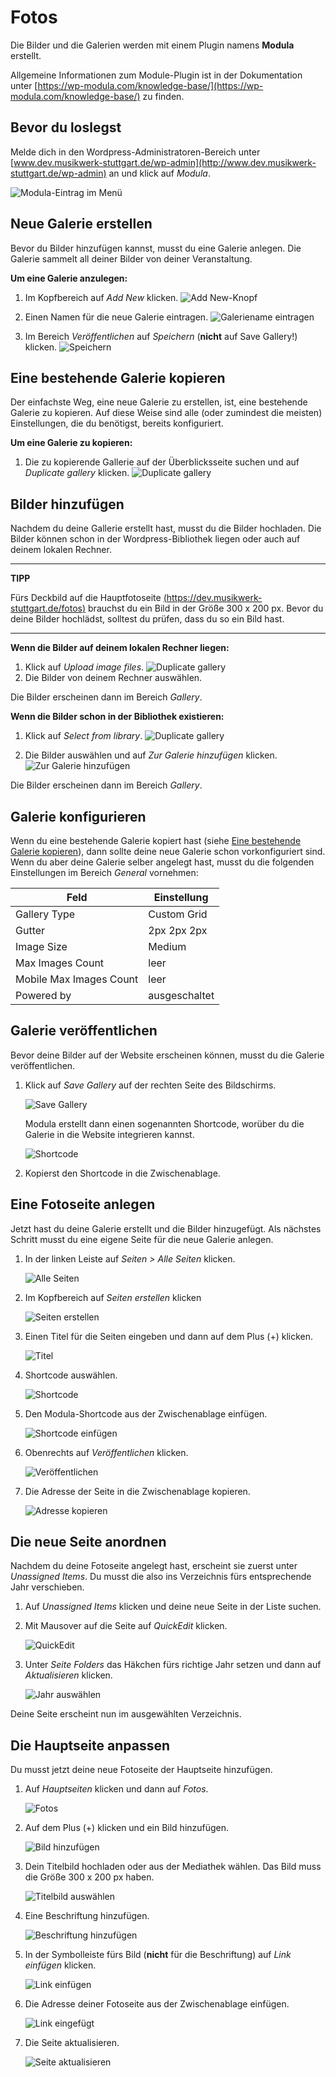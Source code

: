 # Fotos

Die Bilder und die Galerien werden mit einem Plugin namens **Modula** erstellt.

Allgemeine Informationen zum Module-Plugin ist in der Dokumentation unter [https://wp-modula.com/knowledge-base/](https://wp-modula.com/knowledge-base/) zu finden.

## Bevor du loslegst

Melde dich in den Wordpress-Administratoren-Bereich unter [www.dev.musikwerk-stuttgart.de/wp-admin](http://www.dev.musikwerk-stuttgart.de/wp-admin) an und klick auf *Modula*.

![Modula-Eintrag im Menü](img/modula/Modula_Menu.png)

## Neue Galerie erstellen

Bevor du Bilder hinzufügen kannst, musst du eine Galerie anlegen. Die Galerie sammelt all deiner Bilder von deiner Veranstaltung.

**Um eine Galerie anzulegen:**

1. Im Kopfbereich auf *Add New* klicken.
![Add New-Knopf](img/modula/Modula_Add_New.png)

1. Einen Namen für die neue Galerie eintragen.
![Galeriename eintragen](img/modula/Modula_Galerie_Title.png)

1. Im Bereich *Veröffentlichen* auf *Speichern* (**nicht** auf Save Gallery!) klicken.
![Speichern](img/modula/Modula_Speichern.png)

## Eine bestehende Galerie kopieren

Der einfachste Weg, eine neue Galerie zu erstellen, ist, eine bestehende Galerie zu kopieren. Auf diese Weise sind alle (oder zumindest die meisten) Einstellungen, die du benötigst, bereits konfiguriert.

**Um eine Galerie zu kopieren:**

1. Die zu kopierende Gallerie auf der Überblicksseite suchen und auf *Duplicate gallery* klicken.
![Duplicate gallery](img/modula/Modula_Duplicate_Gallery.png)

## Bilder hinzufügen

Nachdem du deine Gallerie erstellt hast, musst du die Bilder hochladen. Die Bilder können schon in der Wordpress-Bibliothek liegen oder auch auf deinem lokalen Rechner.

---
**TIPP**

Fürs Deckbild auf die Hauptfotoseite [(https://dev.musikwerk-stuttgart.de/fotos)](https://dev.musikwerk-stuttgart.de/fotos) brauchst du ein Bild in der Größe 300 x 200 px. Bevor du deine Bilder hochlädst, solltest du prüfen, dass du so ein Bild hast.

---

**Wenn die Bilder auf deinem lokalen Rechner liegen:**

1. Klick auf *Upload image files*.
![Duplicate gallery](img/modula/Modula_Add_Images.png)
1. Die Bilder von deinem Rechner auswählen.

Die Bilder erscheinen dann im Bereich *Gallery*.

**Wenn die Bilder schon in der Bibliothek existieren:**

1. Klick auf *Select from library*.
![Duplicate gallery](img/modula/Modula_Add_Images.png)

1. Die Bilder auswählen und auf *Zur Galerie hinzufügen* klicken.
![Zur Galerie hinzufügen](img/modula/Modula_Zur_Galerie_hinzufuegen.png)

Die Bilder erscheinen dann im Bereich *Gallery*.

## Galerie konfigurieren

Wenn du eine bestehende Galerie kopiert hast (siehe [Eine bestehende Galerie kopieren](#eine-bestehende-galerie-kopieren)), dann sollte deine neue Galerie schon vorkonfiguriert sind. Wenn du aber deine Galerie selber angelegt hast, musst du die folgenden Einstellungen im Bereich *General* vornehmen:

| Feld | Einstellung |
| ------ | ------------- |
| Gallery Type | Custom Grid |
| Gutter | 2px 2px 2px |
| Image Size | Medium |
| Max Images Count | leer |
| Mobile Max Images Count | leer |
| Powered by | ausgeschaltet |

## Galerie veröffentlichen

Bevor deine Bilder auf der Website erscheinen können, musst du die Galerie veröffentlichen. 

1. Klick auf *Save Gallery* auf der rechten Seite des Bildschirms.

    ![Save Gallery](img/modula/Modula_Save_Gallery.png)

    Modula erstellt dann einen sogenannten Shortcode, worüber du die Galerie in die Website integrieren kannst.

    ![Shortcode](img/modula/Modula_Shortcode.png)

1. Kopierst den Shortcode in die Zwischenablage.

## Eine Fotoseite anlegen

Jetzt hast du deine Galerie erstellt und die Bilder hinzugefügt. Als nächstes Schritt musst du eine eigene Seite für die neue Galerie anlegen.

1. In der linken Leiste auf *Seiten > Alle Seiten* klicken.

    ![Alle Seiten](img/Alle_Seiten.png)

1. Im Kopfbereich auf *Seiten erstellen* klicken

    ![Seiten erstellen](img/Seiten_Erstellen.png)

1. Einen Titel für die Seiten eingeben und dann auf dem Plus (+) klicken.

    ![Titel](img/Seiten_Titel.png)

1. Shortcode auswählen.

    ![Shortcode](img/Shortcode_Block.png)

1. Den Modula-Shortcode aus der Zwischenablage einfügen.

    ![Shortcode einfügen](img/Modula_Shortcode_Eingeben.png)

1. Obenrechts auf *Veröffentlichen* klicken.

    ![Veröffentlichen](img/Veroeffentlichen.png)

1. Die Adresse der Seite in die Zwischenablage kopieren.

    ![Adresse kopieren](img/Seite_Adresse_Kopieren.png)

## Die neue Seite anordnen

Nachdem du deine Fotoseite angelegt hast, erscheint sie zuerst unter *Unassigned Items*. Du musst die also ins Verzeichnis fürs entsprechende Jahr verschieben.

1. Auf *Unassigned Items* klicken und deine neue Seite in der Liste suchen.
1. Mit Mausover auf die Seite auf *QuickEdit* klicken.

    ![QuickEdit](img/Quickedit.png)

1. Unter *Seite Folders* das Häkchen fürs richtige Jahr setzen und dann auf *Aktualisieren* klicken.

    ![Jahr auswählen](img/Jahr_auswaehlen.png)

Deine Seite erscheint nun im ausgewählten Verzeichnis.

## Die Hauptseite anpassen

Du musst jetzt deine neue Fotoseite der Hauptseite hinzufügen.

1. Auf *Hauptseiten* klicken und dann auf *Fotos*.

    ![Fotos](img/Fotos_bearbeiten.png)

1. Auf dem Plus (+) klicken und ein Bild hinzufügen.

    ![Bild hinzufügen](img/Bild_hinfuegen.png)

1. Dein Titelbild hochladen oder aus der Mediathek wählen. Das Bild muss die Größe 300 x 200 px haben.

    ![Titelbild auswählen](img/Titelbild_waehlen.png)

1. Eine Beschriftung hinzufügen.

    ![Beschriftung hinzufügen](img/Beschriftung_hinzufuegen.png)

1. In der Symbolleiste fürs Bild (**nicht** für die Beschriftung) auf *Link einfügen* klicken.

    ![Link einfügen](img/Link_einfuegen.png)

1. Die Adresse deiner Fotoseite aus der Zwischenablage einfügen.

    ![Link eingefügt](img/Link_eingefuegt.png)

1. Die Seite aktualisieren.

    ![Seite aktualisieren](img/Aktualisieren.png)
